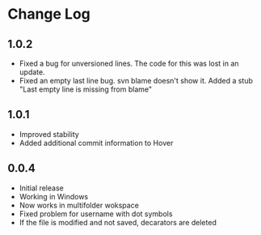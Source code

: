 # Change Log

## 1.0.2

- Fixed a bug for unversioned lines. The code for this was lost in an update.
- Fixed an empty last line bug. svn blame doesn't show it. Added a stub "Last empty line is missing from blame"


## 1.0.1

- Improved stability
- Added additional commit information to Hover


## 0.0.4

- Initial release
- Working in Windows
- Now works in multifolder wokspace
- Fixed problem for username with dot symbols
- If the file is modified and not saved, decarators are deleted